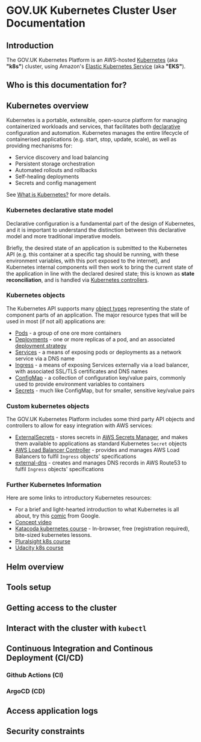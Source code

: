 # GOV.UK Kubernetes Cluster User Documentation

## Introduction

The GOV.UK Kubernetes Platform is an AWS-hosted [Kubernetes](https://kubernetes.io) (aka **"k8s"**) cluster, using Amazon's [Elastic Kubernetes Service](https://aws.amazon.com/eks/) (aka **"EKS"**).

## Who is this documentation for?

## Kubernetes overview

Kubernetes is a portable, extensible, open-source platform for managing containerized workloads and services, that facilitates both [declarative](https://kubernetes.io/docs/tasks/manage-kubernetes-objects/declarative-config/) configuration and automation. Kubernetes manages the entire lifecycle of containerised applications (e.g. start, stop, update, scale), as well as providing mechanisms for:

- Service discovery and load balancing
- Persistent storage orchestration
- Automated rollouts and rollbacks
- Self-healing deployments
- Secrets and config management

See [What is Kubernetes?](https://kubernetes.io/docs/concepts/overview/what-is-kubernetes/) for more details.

### Kubernetes declarative state model

Declarative configuration is a fundamental part of the design of Kubernetes, and it is important to understand the distinction between this declarative model and more traditional imperative models.

Briefly, the desired state of an application is submitted to the Kubernetes API (e.g. this container at a specific tag should be running, with these environment variables, with this port exposed to the internet), and Kubernetes internal components will then work to bring the current state of the application in line with the declared desired state; this is known as **state reconciliation**, and is handled via [Kubernetes controllers](https://kubernetes.io/docs/concepts/architecture/controller/).

### Kubernetes objects

The Kubernetes API supports many [object types](https://kubernetes.io/docs/concepts/overview/working-with-objects/kubernetes-objects/) representing the state of component parts of an application. The major resource types that will be used in most (if not all) applications are:

* [Pods](https://kubernetes.io/docs/concepts/workloads/pods/) - a group of one ore more containers
* [Deployments](https://kubernetes.io/docs/concepts/workloads/controllers/deployment/) - one or more replicas of a pod, and an associated [deployment strategy](https://www.weave.works/blog/kubernetes-deployment-strategies)
* [Services](https://kubernetes.io/docs/concepts/services-networking/service/) - a means of exposing pods or deployments as a network service via a DNS name
* [Ingress](https://kubernetes.io/docs/concepts/services-networking/ingress/) - a means of exposing Services externally via a load balancer, with associated SSL/TLS certificates and DNS names
* [ConfigMap](https://kubernetes.io/docs/concepts/configuration/configmap/) - a collection of configuration key/value pairs, commonly used to provide environment variables to containers
* [Secrets](https://kubernetes.io/docs/concepts/configuration/secret/) - much like ConfigMap, but for smaller, sensitive key/value pairs

### Custom kubernetes objects

The GOV.UK Kubernetes Platform includes some third party API objects and controllers to allow for easy integration with AWS services:

* [ExternalSecrets](https://external-secrets.io) - stores secrets in [AWS Secrets Manager](https://aws.amazon.com/secrets-manager/), and makes them available to applications as standard Kubernetes `Secret` objects
* [AWS Load Balancer Controller](https://kubernetes-sigs.github.io/aws-load-balancer-controller/v2.3/) - provides and manages AWS Load Balancers to fulfil `Ingress` objects' specifications
* [external-dns](https://github.com/kubernetes-sigs/external-dns) - creates and manages DNS records in AWS Route53 to fulfil `Ingress` objects' specifications


### Further Kubernetes Information

<!--
Content based on https://github.com/ministryofjustice/cloud-platform-user-guide/blob/main/source/documentation/concepts/kubernetes.html.md.erb
-->

Here are some links to introductory Kubernetes resources:

 * For a brief and light-hearted introduction to what Kubernetes is all about, try this [comic][k8s-comic] from Google.
 * [Concept video][k8s-video]
 * [Katacoda kubernetes course][] - In-browser, free (registration required), bite-sized kubernetes lessons.
 * [Pluralsight k8s course][]
 * [Udacity k8s course][]

[k8s-comic]: https://cloud.google.com/kubernetes-engine/kubernetes-comic/
[k8s-video]: https://www.youtube.com/watch?v=IMOZCDhH7do
[Pluralsight k8s course]: https://www.pluralsight.com/courses/kubernetes-getting-started
[Udacity k8s course]: https://eu.udacity.com/course/scalable-microservices-with-kubernetes--ud615
[Katacoda kubernetes course]: https://www.katacoda.com/courses/kubernetes


## Helm overview

## Tools setup

## Getting access to the cluster

## Interact with the cluster with `kubectl`

## Continuous Integration and Continous Deployment (CI/CD)

### Github Actions (CI)

### ArgoCD (CD)

## Access application logs

## Security constraints
